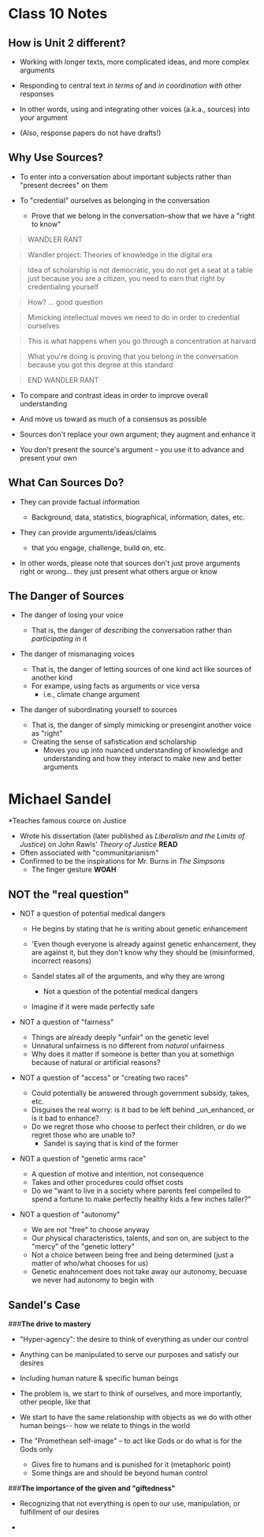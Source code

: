 # Class 10 Notes

## How is Unit 2 different?

* Working with longer texts, more complicated ideas, and more complex arguments

* Responding to central text _in terms of_ and _in coordination with_ other responses

* In other words, using and integrating other voices (a.k.a., sources) into your argument

* (Also, response papers do not have drafts!)

## Why Use Sources?

* To enter into a conversation about important subjects rather than "present decrees" on them

* To "credential" ourselves as belonging in the conversation
	* Prove that we belong in the conversation–show that we have a "right to know"

>WANDLER RANT

>Wandler project: Theories of knowledge in the digital era

>Idea of scholarship is not democratic, you do not get a seat at a table just because you are a citizen, you need to earn that right by credentialing yourself

>How? ... good question

>Mimicking intellectual moves we need to do in order to credential ourselves

>This is what happens when you go through a concentration at harvard

>What you're doing is proving that you belong in the conversation because you got this degree at this standard

>END WANDLER RANT

* To compare and contrast ideas in order to improve overall understanding

* And move us toward as much of a consensus as possible

* Sources don't replace your own argument; they augment and enhance it

* You don't present the source's argument – you use it to advance and present your own

## What Can Sources Do?

* They can provide factual information
	* Background, data, statistics, biographical, information, dates, etc.

* They can provide arguments/ideas/claims
	- that you engage, challenge, build on, etc.

* In other words, please note that sources don't just prove arguments right or wrong... they just present what others argue or know

## The Danger of Sources

* The danger of losing your voice
	* That is, the danger of _describing_ the conversation rather than _participating in_ it

* The danger of mismanaging voices
	* That is, the danger of letting sources of one kind act like sources of another kind
	* For exampe, using facts as arguments or vice versa
		* i.e., climate change argument

* The danger of subordinating yourself to sources
	* That is, the danger of simply mimicking or presengint another voice as "right"
	* Creating the sense of safistication and scholarship
		* Moves you up into nuanced understanding of knowledge and understanding and how they interact to make new and better arguments

# Michael Sandel
*Teaches famous cource on Justice
* Wrote his dissertation (later published as _Liberalism and the Limits of Justice_) on John Rawls' _Theory of Justice_ **READ**
* Often associated with "communitarianism"
* Confirmed to be the inspirations for Mr. Burns in _The Simpsons_
	* The finger gesture
	**WOAH**

## NOT the "real question"

* NOT a question of potential medical dangers
	* He begins by stating that he is writing about genetic enhancement
	* 'Even though everyone is already against genetic enhancement, they are against it, but they don't know why they should be (misinformed, incorrect reasons)
	* Sandel states all of the arguments, and why they are wrong
		* Not a question of the potential medical dangers

	* Imagine if it were made perfectly safe

* NOT a question of "fairness"
	* Things are already deeply "unfair" on the genetic level
	* Unnatural unfairness is no different from _natural_ unfairness
	* Why does it matter if someone is better than you at somethign because of natural or artificial reasons?

* NOT a question of "access" or "creating two races"
	* Could potentially be answered through government subsidy, takes, etc.
	* Disguises the real worry: is it bad to be left behind _un_enhanced, or is it bad to enhance?
	* Do we regret those who choose to perfect their children, or do we regret those who are unable to?
		* Sandel is saying that is kind of the former

* NOT a question of "genetic arms race"
	* A question of motive and intention, not consequence
	* Takes and other procedures could offset costs
	* Do we "want to live in a society where parents feel compelled to spend a fortune to make perfectly healthy kids a few inches taller?"

* NOT a question of "autonomy"
	* We are not "free" to choose anyway
	* Our physical characteristics, talents, and son on, are subject to the "mercy" of the "genetic lottery"
	* Not a choice between being free and being determined (just a matter of who/what chooses for us)
	* Genetic enahncement does not take away our autonomy, becuase we never had autonomy to begin with
	
## Sandel's Case

###__The drive to mastery__

* "Hyper-agency": the desire to think of everything as under our control

* Anything can be manipulated to serve our purposes and satisfy our desires

* Including human nature & specific human beings

* The problem is, we start to think of ourselves, and more importantly, other people, like that

* We start to have the same relationship with objects as we do with other human beings-- how we relate to things in the world

* The "Promethean self-image" – to act like Gods or do what is for the Gods only
	- Gives fire to humans and is punished for it (metaphoric point)
	- Some things are and should be beyond human control

###__The importance of the given and "giftedness"__

* Recognizing that not everything is open to our use, manipulation, or fulfillment of our desires

* 
